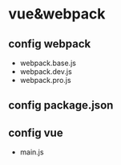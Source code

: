 # vue&webpack
## config webpack
 - webpack.base.js
 - webpack.dev.js
 - webpack.pro.js
 ## config package.json
 ## config vue
  - main.js

